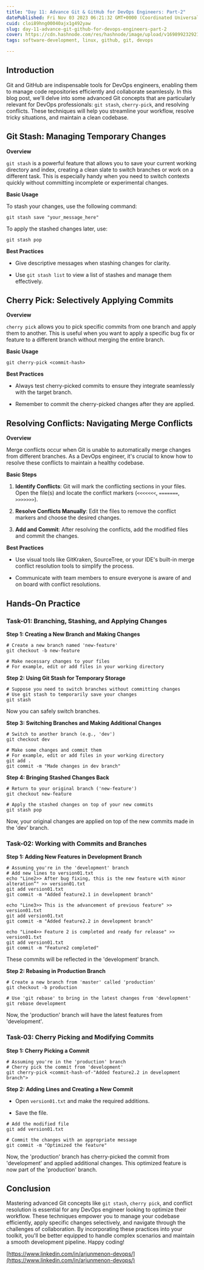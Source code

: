 ```yaml
---
title: "Day 11: Advance Git & GitHub for DevOps Engineers: Part-2"
datePublished: Fri Nov 03 2023 06:21:32 GMT+0000 (Coordinated Universal Time)
cuid: cloi89hng00040ajx1g492yaw
slug: day-11-advance-git-github-for-devops-engineers-part-2
cover: https://cdn.hashnode.com/res/hashnode/image/upload/v1698992329218/e7bdfff7-987b-4882-b2e8-1c9b8cd08243.png
tags: software-development, linux, github, git, devops

---
```


## Introduction

Git and GitHub are indispensable tools for DevOps engineers, enabling them to manage code repositories efficiently and collaborate seamlessly. In this blog post, we'll delve into some advanced Git concepts that are particularly relevant for DevOps professionals: `git stash`, `cherry-pick`, and resolving conflicts. These techniques will help you streamline your workflow, resolve tricky situations, and maintain a clean codebase.

## Git Stash: Managing Temporary Changes

**Overview**

`git stash` is a powerful feature that allows you to save your current working directory and index, creating a clean slate to switch branches or work on a different task. This is especially handy when you need to switch contexts quickly without committing incomplete or experimental changes.

**Basic Usage**

To stash your changes, use the following command:

```plaintext
git stash save "your_message_here"
```

To apply the stashed changes later, use:

```plaintext
git stash pop
```

**Best Practices**

* Give descriptive messages when stashing changes for clarity.
    
* Use `git stash list` to view a list of stashes and manage them effectively.
    

## Cherry Pick: Selectively Applying Commits

**Overview**

`cherry pick` allows you to pick specific commits from one branch and apply them to another. This is useful when you want to apply a specific bug fix or feature to a different branch without merging the entire branch.

**Basic Usage**

```plaintext
git cherry-pick <commit-hash>
```

**Best Practices**

* Always test cherry-picked commits to ensure they integrate seamlessly with the target branch.
    
* Remember to commit the cherry-picked changes after they are applied.
    

## Resolving Conflicts: Navigating Merge Conflicts

**Overview**

Merge conflicts occur when Git is unable to automatically merge changes from different branches. As a DevOps engineer, it's crucial to know how to resolve these conflicts to maintain a healthy codebase.

**Basic Steps**

1. **Identify Conflicts**: Git will mark the conflicting sections in your files. Open the file(s) and locate the conflict markers (`<<<<<<<`, `=======`, `>>>>>>>`).
    
2. **Resolve Conflicts Manually**: Edit the files to remove the conflict markers and choose the desired changes.
    
3. **Add and Commit**: After resolving the conflicts, add the modified files and commit the changes.
    

**Best Practices**

* Use visual tools like GitKraken, SourceTree, or your IDE's built-in merge conflict resolution tools to simplify the process.
    
* Communicate with team members to ensure everyone is aware of and on board with conflict resolutions.
    

## Hands-On Practice

### Task-01: Branching, Stashing, and Applying Changes

**Step 1: Creating a New Branch and Making Changes**

```plaintext
# Create a new branch named 'new-feature'
git checkout -b new-feature

# Make necessary changes to your files
# For example, edit or add files in your working directory
```

**Step 2: Using Git Stash for Temporary Storage**

```plaintext
# Suppose you need to switch branches without committing changes
# Use git stash to temporarily save your changes
git stash
```

Now you can safely switch branches.

**Step 3: Switching Branches and Making Additional Changes**

```plaintext
# Switch to another branch (e.g., 'dev')
git checkout dev

# Make some changes and commit them
# For example, edit or add files in your working directory
git add .
git commit -m "Made changes in dev branch"
```

**Step 4: Bringing Stashed Changes Back**

```plaintext
# Return to your original branch ('new-feature')
git checkout new-feature

# Apply the stashed changes on top of your new commits
git stash pop
```

Now, your original changes are applied on top of the new commits made in the 'dev' branch.

### Task-02: Working with Commits and Branches

**Step 1: Adding New Features in Development Branch**

```plaintext
# Assuming you're in the 'development' branch
# Add new lines to version01.txt
echo "Line2>> After bug fixing, this is the new feature with minor alteration”" >> version01.txt
git add version01.txt
git commit -m "Added feature2.1 in development branch"

echo "Line3>> This is the advancement of previous feature" >> version01.txt
git add version01.txt
git commit -m "Added feature2.2 in development branch"

echo "Line4>> Feature 2 is completed and ready for release" >> version01.txt
git add version01.txt
git commit -m "Feature2 completed"
```

These commits will be reflected in the 'development' branch.

**Step 2: Rebasing in Production Branch**

```plaintext
# Create a new branch from 'master' called 'production'
git checkout -b production

# Use 'git rebase' to bring in the latest changes from 'development'
git rebase development
```

Now, the 'production' branch will have the latest features from 'development'.

### Task-03: Cherry Picking and Modifying Commits

**Step 1: Cherry Picking a Commit**

```plaintext
# Assuming you're in the 'production' branch
# Cherry pick the commit from 'development'
git cherry-pick <commit-hash-of-"Added feature2.2 in development branch">
```

**Step 2: Adding Lines and Creating a New Commit**

* Open `version01.txt` and make the required additions.
    
* Save the file.
    

```plaintext
# Add the modified file
git add version01.txt

# Commit the changes with an appropriate message
git commit -m "Optimized the feature"
```

Now, the 'production' branch has cherry-picked the commit from 'development' and applied additional changes. This optimized feature is now part of the 'production' branch.

## Conclusion

Mastering advanced Git concepts like `git stash`, `cherry pick`, and conflict resolution is essential for any DevOps engineer looking to optimize their workflow. These techniques empower you to manage your codebase efficiently, apply specific changes selectively, and navigate through the challenges of collaboration. By incorporating these practices into your toolkit, you'll be better equipped to handle complex scenarios and maintain a smooth development pipeline. Happy coding!

[https://www.linkedin.com/in/arjunmenon-devops/](https://www.linkedin.com/in/arjunmenon-devops/)